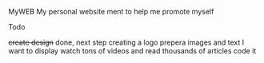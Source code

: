 MyWEB
My personal website ment to help me promote myself

Todo

~~create design~~ done, next step creating a logo
prepera images and text I want to display
watch tons of videos and read thousands of articles
code it

